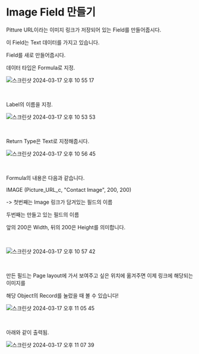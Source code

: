 Image Field 만들기
===================

Pitture URL이라는 이미지 링크가 저장되어 있는 Field를 만들어줍시다.

이 Field는 Text 데이터를 가지고 있습니다.

Field를 새로 만들어줍시다.   

데이터 타입은 Formula로 지정.

![스크린샷 2024-03-17 오후 10 55 17](https://github.com/pursWon/CRM101/assets/99719661/b73d2e53-a39f-49d4-ab1a-68fa41c4946d)

</br>

Label의 이름을 지정.

![스크린샷 2024-03-17 오후 10 53 53](https://github.com/pursWon/CRM101/assets/99719661/05efdead-19d9-4ae9-a064-e87697b11ffb)

</br>

Return Type은 Text로 지정해줍시다.

![스크린샷 2024-03-17 오후 10 56 45](https://github.com/pursWon/CRM101/assets/99719661/59055808-7f92-454f-b65f-fdff487d8a62)

</br>

Formula의 내용은 다음과 같습니다.

IMAGE (Picture_URL_c, "Contact Image", 200, 200)

-> 첫번째는 Image 링크가 담겨있는 필드의 이름    

두번째는 만들고 있는 필드의 이름

앞의 200은 Width, 뒤의 200은 Height를 의미합니다.

</br>

![스크린샷 2024-03-17 오후 10 57 42](https://github.com/pursWon/CRM101/assets/99719661/64c1dbbe-74e1-4f6c-aea5-94af128558ae)

</br>

만든 필드는 Page layout에 가서 보여주고 싶은 위치에 옮겨주면 이제 링크에 해당되는 이미지를 

해당 Object의 Record를 눌렀을 때 볼 수 있습니다!

![스크린샷 2024-03-17 오후 11 05 45](https://github.com/pursWon/CRM101/assets/99719661/48c51d49-320b-4850-a465-ee59f5a4d2aa)

</br>

아래와 같이 출력됨.

![스크린샷 2024-03-17 오후 11 07 39](https://github.com/pursWon/CRM101/assets/99719661/af2d1fda-32ff-4613-a02f-e2a7f97a100b)




